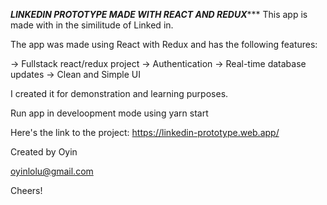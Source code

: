 
*************LINKEDIN PROTOTYPE MADE WITH REACT AND REDUX****************
This app is made with in the similitude of Linked in.

The app was made using React with Redux and has the following features:

-> Fullstack react/redux project
-> Authentication
-> Real-time database updates
-> Clean and Simple UI

I created it for demonstration and learning purposes.

Run app in develoopment mode using yarn start

Here's the link to the project: https://linkedin-prototype.web.app/

Created by Oyin

oyinlolu@gmail.com

Cheers!

